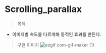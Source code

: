 # Scrolling_parallax
> 목적
- 이미지별 속도를 다르게해 동적인 효과를 만든다.

> 구현 이미지
![ezgif com-gif-maker (1)](https://user-images.githubusercontent.com/71969709/119879147-dd47bb80-bf65-11eb-9d03-7a2aa32ca9dc.gif)

